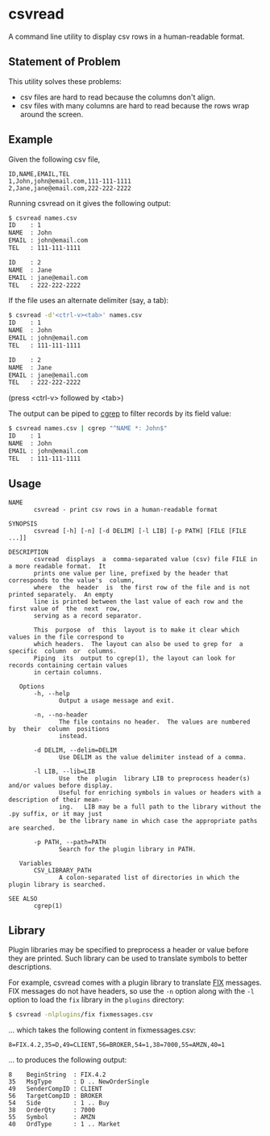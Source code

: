 # csvread
A command line utility to display csv rows in a human-readable format.

## Statement of Problem

This utility solves these problems:

- csv files are hard to read because the columns don't align.
- csv files with many columns are hard to read because the rows wrap around the
  screen.

## Example

Given the following csv file,
```csv
ID,NAME,EMAIL,TEL
1,John,john@email.com,111-111-1111
2,Jane,jane@email.com,222-222-2222
```

Running csvread on it gives the following output:
```sh
$ csvread names.csv
ID    : 1
NAME  : John
EMAIL : john@email.com
TEL   : 111-111-1111

ID    : 2
NAME  : Jane
EMAIL : jane@email.com
TEL   : 222-222-2222
```

If the file uses an alternate delimiter (say, a tab):
```sh
$ csvread -d'<ctrl-v><tab>' names.csv
ID    : 1
NAME  : John
EMAIL : john@email.com
TEL   : 111-111-1111

ID    : 2
NAME  : Jane
EMAIL : jane@email.com
TEL   : 222-222-2222
```
(press &lt;ctrl-v&gt; followed by &lt;tab&gt;)

The output can be piped to [cgrep] to filter records by its field value:
```sh
$ csvread names.csv | cgrep "^NAME *: John$"
ID    : 1
NAME  : John
EMAIL : john@email.com
TEL   : 111-111-1111
```

## Usage
```
NAME
       csvread - print csv rows in a human-readable format

SYNOPSIS
       csvread [-h] [-n] [-d DELIM] [-l LIB] [-p PATH] [FILE [FILE ...]]

DESCRIPTION
       csvread  displays  a  comma-separated value (csv) file FILE in a more readable format.  It
       prints one value per line, prefixed by the header that corresponds to the value's  column,
       where  the  header  is  the first row of the file and is not printed separately.  An empty
       line is printed between the last value of each row and the first value of  the  next  row,
       serving as a record separator.

       This  purpose  of  this  layout is to make it clear which values in the file correspond to
       which headers.  The layout can also be used to grep for  a  specific  column  or  columns.
       Piping  its  output to cgrep(1), the layout can look for records containing certain values
       in certain columns.

   Options
       -h, --help
              Output a usage message and exit.

       -n, --no-header
              The file contains no header.  The values are numbered  by  their  column  positions
              instead.

       -d DELIM, --delim=DELIM
              Use DELIM as the value delimiter instead of a comma.

       -l LIB, --lib=LIB
              Use  the  plugin  library LIB to preprocess header(s) and/or values before display.
              Useful for enriching symbols in values or headers with a description of their mean‐
              ing.   LIB may be a full path to the library without the .py suffix, or it may just
              be the library name in which case the appropriate paths are searched.

       -p PATH, --path=PATH
              Search for the plugin library in PATH.

   Variables
       CSV_LIBRARY_PATH
              A colon-separated list of directories in which the plugin library is searched.

SEE ALSO
       cgrep(1)
```

## Library

Plugin libraries may be specified to preprocess a header or value before they
are printed. Such library can be used to translate symbols to better
descriptions.

For example, csvread comes with a plugin library to translate [FIX] messages.
FIX messages do not have headers, so use the `-n` option along with the `-l`
option to load the `fix` library in the `plugins` directory:
```sh
$ csvread -nlplugins/fix fixmessages.csv
```
... which takes the following content in fixmessages.csv:
```
8=FIX.4.2,35=D,49=CLIENT,56=BROKER,54=1,38=7000,55=AMZN,40=1
```
... to produces the following output:
```
8    BeginString  : FIX.4.2
35   MsgType      : D .. NewOrderSingle
49   SenderCompID : CLIENT
56   TargetCompID : BROKER
54   Side         : 1 .. Buy
38   OrderQty     : 7000
55   Symbol       : AMZN
40   OrdType      : 1 .. Market
```

[cgrep]: https://github.com/markuskimius/cgrep
[FIX]: http://fiximate.fixtrading.org/

